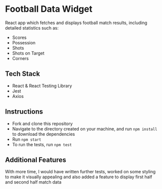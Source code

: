 # Football Data Widget

React app which fetches and displays football match results, including detailed statistics such as:

- Scores
- Possession
- Shots
- Shots on Target
- Corners

## Tech Stack

- React & React Testing Library
- Jest
- Axios

## Instructions

- Fork and clone this repository
- Navigate to the directory created on your machine, and run `npm install` to download the dependencies
- Run `npm start`
- To run the tests, run `npm test`

## Additional Features

With more time, I would have written further tests, worked on some styling to make it visually appealing and also added a feature to display first half and second half match data